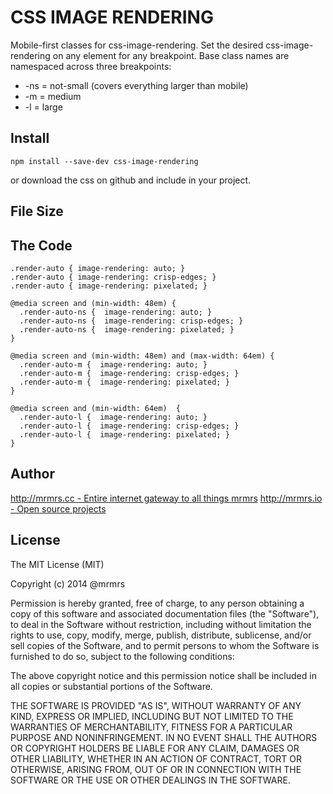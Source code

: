 # CSS IMAGE RENDERING

  Mobile-first classes for css-image-rendering.
  Set the desired css-image-rendering on any element for any breakpoint.
  Base class names are namespaced across three breakpoints:

*  -ns = not-small (covers everything larger than mobile)
*  -m  = medium
*  -l  = large

## Install
```
npm install --save-dev css-image-rendering
```
or download the css on github and include in your project.

## File Size


## The Code
```
.render-auto { image-rendering: auto; }
.render-auto { image-rendering: crisp-edges; }
.render-auto { image-rendering: pixelated; }

@media screen and (min-width: 48em) {
  .render-auto-ns {  image-rendering: auto; }
  .render-auto-ns {  image-rendering: crisp-edges; }
  .render-auto-ns {  image-rendering: pixelated; }
}

@media screen and (min-width: 48em) and (max-width: 64em) {
  .render-auto-m {  image-rendering: auto; }
  .render-auto-m {  image-rendering: crisp-edges; }
  .render-auto-m {  image-rendering: pixelated; }
}

@media screen and (min-width: 64em)  {
  .render-auto-l {  image-rendering: auto; }
  .render-auto-l {  image-rendering: crisp-edges; }
  .render-auto-l {  image-rendering: pixelated; }
}

```

## Author

[http://mrmrs.cc - Entire internet gateway to all things mrmrs](http://mrmrs.cc)
[http://mrmrs.io - Open source projects](http://mrmrs.io)

## License

The MIT License (MIT)

Copyright (c) 2014 @mrmrs

Permission is hereby granted, free of charge, to any person obtaining a copy
of this software and associated documentation files (the "Software"), to deal
in the Software without restriction, including without limitation the rights
to use, copy, modify, merge, publish, distribute, sublicense, and/or sell
copies of the Software, and to permit persons to whom the Software is
furnished to do so, subject to the following conditions:

The above copyright notice and this permission notice shall be included in
all copies or substantial portions of the Software.

THE SOFTWARE IS PROVIDED "AS IS", WITHOUT WARRANTY OF ANY KIND, EXPRESS OR
IMPLIED, INCLUDING BUT NOT LIMITED TO THE WARRANTIES OF MERCHANTABILITY,
FITNESS FOR A PARTICULAR PURPOSE AND NONINFRINGEMENT. IN NO EVENT SHALL THE
AUTHORS OR COPYRIGHT HOLDERS BE LIABLE FOR ANY CLAIM, DAMAGES OR OTHER
LIABILITY, WHETHER IN AN ACTION OF CONTRACT, TORT OR OTHERWISE, ARISING FROM,
OUT OF OR IN CONNECTION WITH THE SOFTWARE OR THE USE OR OTHER DEALINGS IN
THE SOFTWARE.

